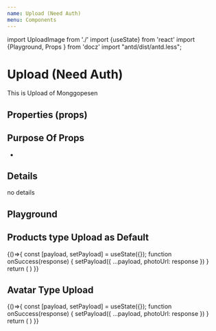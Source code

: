 ```yaml
---
name: Upload (Need Auth)
menu: Components
---
```


import UploadImage from './'
import {useState} from 'react'
import {Playground, Props } from 'docz'
import "antd/dist/antd.less";

# Upload (Need Auth)

This is Upload of Monggopesen

## Properties (props)

<Props of={UploadImage} />

## Purpose Of Props

-

## Details

no details

## Playground

## Products type Upload as Default

<Playground>
  {()=>{
  const [payload, setPayload] = useState({});
  function onSuccess(response) {
    setPayload({
      ...payload,
      photoUrl: response
    })
  }
  return (
    <UploadImage
      onSuccess={onSuccess}
      initialValue={payload.photoUrl}
    />
    )
  }}
</Playground>

## Avatar Type Upload

<Playground>
  {()=>{
  const [payload, setPayload] = useState({});
  function onSuccess(response) {
    setPayload({
      ...payload,
      photoUrl: response
    })
  }
  return (
    <UploadImage
      type="avatar"
      onSuccess={onSuccess}
      initialValue={payload.photoUrl}
    />
    )
  }}
</Playground>
